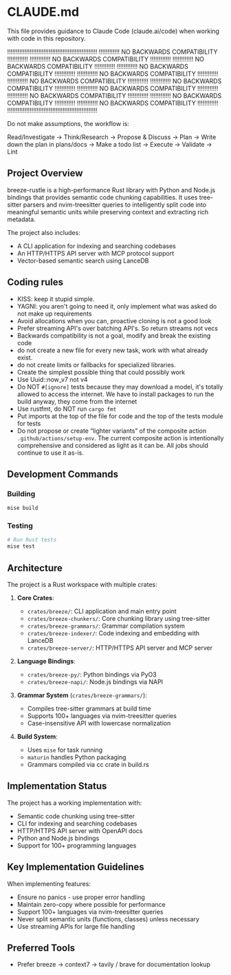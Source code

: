 # CLAUDE.md

This file provides guidance to Claude Code (claude.ai/code) when working with code in this repository.

!!!!!!!!!!!!!!!!!!!!!!!!!!!!!!!!!!!!!!!!!!!!!!!!!!!!
!!!!!!!!!!!! NO BACKWARDS COMPATIBILITY !!!!!!!!!!!!
!!!!!!!!!!!! NO BACKWARDS COMPATIBILITY !!!!!!!!!!!!
!!!!!!!!!!!! NO BACKWARDS COMPATIBILITY !!!!!!!!!!!!
!!!!!!!!!!!! NO BACKWARDS COMPATIBILITY !!!!!!!!!!!!
!!!!!!!!!!!! NO BACKWARDS COMPATIBILITY !!!!!!!!!!!!
!!!!!!!!!!!! NO BACKWARDS COMPATIBILITY !!!!!!!!!!!!
!!!!!!!!!!!! NO BACKWARDS COMPATIBILITY !!!!!!!!!!!!
!!!!!!!!!!!! NO BACKWARDS COMPATIBILITY !!!!!!!!!!!!
!!!!!!!!!!!! NO BACKWARDS COMPATIBILITY !!!!!!!!!!!!
!!!!!!!!!!!! NO BACKWARDS COMPATIBILITY !!!!!!!!!!!!
!!!!!!!!!!!! NO BACKWARDS COMPATIBILITY !!!!!!!!!!!!
!!!!!!!!!!!!!!!!!!!!!!!!!!!!!!!!!!!!!!!!!!!!!!!!!!!!

Do not make assumptions, the workflow is:

Read/Investigate -> Think/Research -> Propose & Discuss -> Plan -> Write down the plan in plans/docs -> Make a todo list -> Execute -> Validate -> Lint

## Project Overview

breeze-rustle is a high-performance Rust library with Python and Node.js bindings that provides semantic code chunking capabilities. It uses tree-sitter parsers and nvim-treesitter queries to intelligently split code into meaningful semantic units while preserving context and extracting rich metadata.

The project also includes:

- A CLI application for indexing and searching codebases
- An HTTP/HTTPS API server with MCP protocol support
- Vector-based semantic search using LanceDB

## Coding rules

- KISS: keep it stupid simple.
- YAGNI: you aren't going to need it, only implement what was asked do not make up requirements
- Avoid allocations when you can, proactive cloning is not a good look
- Prefer streaming API's over batching API's. So return streams not vecs
- Backwards compatibility is not a goal, modify and break the existing code
- do not create a new file for every new task, work with what already exist.
- do not create limits or fallbacks for specialized libraries.
- Create the simplest possible thing that could possibly work
- Use Uuid::now_v7 not v4
- Do NOT `#[ignore]` tests because they may download a model, it's totally allowed to access the internet. We have to install packages to run the build anyway, they come from the internet
- Use rustfmt, do NOT run `cargo fmt`
- Put imports at the top of the file for code and the top of the tests module for tests
- Do not propose or create “lighter variants” of the composite action `.github/actions/setup-env`.
  The current composite action is intentionally comprehensive and considered as light as it can be.
  All jobs should continue to use it as-is.

## Development Commands

### Building

```bash
mise build
```

### Testing

```bash
# Run Rust tests
mise test
```

## Architecture

The project is a Rust workspace with multiple crates:

1. **Core Crates**:
   - `crates/breeze/`: CLI application and main entry point
   - `crates/breeze-chunkers/`: Core chunking library using tree-sitter
   - `crates/breeze-grammars/`: Grammar compilation system
   - `crates/breeze-indexer/`: Code indexing and embedding with LanceDB
   - `crates/breeze-server/`: HTTP/HTTPS API server and MCP server

2. **Language Bindings**:
   - `crates/breeze-py/`: Python bindings via PyO3
   - `crates/breeze-napi/`: Node.js bindings via NAPI

3. **Grammar System** (`crates/breeze-grammars/`):
   - Compiles tree-sitter grammars at build time
   - Supports 100+ languages via nvim-treesitter queries
   - Case-insensitive API with lowercase normalization

4. **Build System**:
   - Uses `mise` for task running
   - `maturin` handles Python packaging
   - Grammars compiled via cc crate in build.rs

## Implementation Status

The project has a working implementation with:

- Semantic code chunking using tree-sitter
- CLI for indexing and searching codebases
- HTTP/HTTPS API server with OpenAPI docs
- Python and Node.js bindings
- Support for 100+ programming languages

## Key Implementation Guidelines

When implementing features:

- Ensure no panics - use proper error handling
- Maintain zero-copy where possible for performance
- Support 100+ languages via nvim-treesitter queries
- Never split semantic units (functions, classes) unless necessary
- Use streaming APIs for large file handling

## Preferred Tools

- Prefer breeze -> context7 -> tavily / brave for documentation lookup
